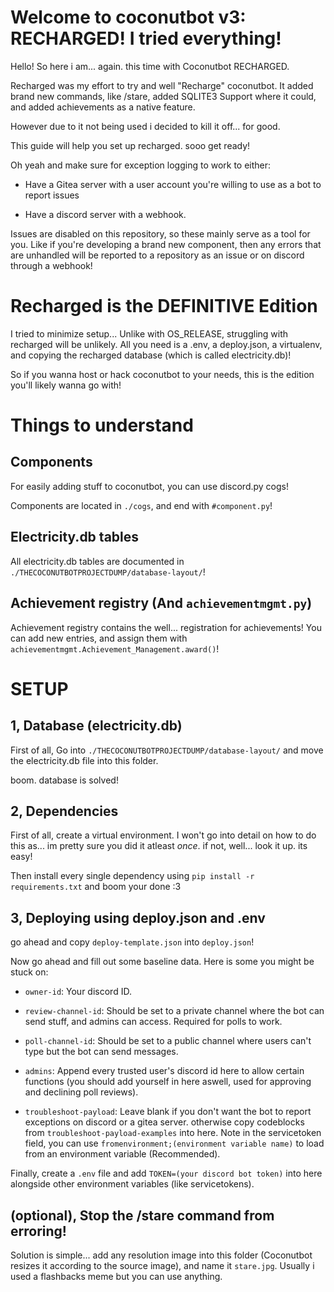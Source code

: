 # Welcome to coconutbot v3: RECHARGED! I tried everything!

Hello! So here i am... again. this time with Coconutbot RECHARGED.

Recharged was my effort to try and well "Recharge" coconutbot. It added brand new commands, like /stare, added SQLITE3 Support where it could, and added achievements as a native feature.

However due to it not being used i decided to kill it off... for good.

This guide will help you set up recharged. sooo get ready!

Oh yeah and make sure for exception logging to work to either:

- Have a Gitea server with a user account you're willing to use as a bot to report issues

- Have a discord server with a webhook.

Issues are disabled on this repository, so these mainly serve as a tool for you. Like if you're developing a brand new component, then any errors that are unhandled will be reported to a repository as an issue or on discord through a webhook!

# Recharged is the DEFINITIVE Edition

I tried to minimize setup... Unlike with OS_RELEASE, struggling with recharged will be unlikely. All you need is a .env, a deploy.json, a virtualenv, and copying the recharged database (which is called electricity.db)!

So if you wanna host or hack coconutbot to your needs, this is the edition you'll likely wanna go with!

# Things to understand

## Components

For easily adding stuff to coconutbot, you can use discord.py cogs!


Components are located in `./cogs`, and end with `#component.py`!

## Electricity.db tables

All electricity.db tables are documented in `./THECOCONUTBOTPROJECTDUMP/database-layout/`!

## Achievement registry (And `achievementmgmt.py`)

Achievement registry contains the well... registration for achievements! You can add new entries, and assign them with `achievementmgmt.Achievement_Management.award()`!

# SETUP

## 1, Database (electricity.db)

First of all, Go into `./THECOCONUTBOTPROJECTDUMP/database-layout/` and move the electricity.db file into this folder.

boom. database is solved!

## 2, Dependencies

First of all, create a virtual environment. I won't go into detail on how to do this as... im pretty sure you did it atleast *once*. if not, well... look it up. its easy!

Then install every single dependency using `pip install -r requirements.txt` and boom your done :3

## 3, Deploying using deploy.json and .env

go ahead and copy `deploy-template.json` into `deploy.json`!

Now go ahead and fill out some baseline data. Here is some you might be stuck on:

- `owner-id`: Your discord ID.
- `review-channel-id`: Should be set to a private channel where the bot can send stuff, and admins can access. Required for polls to work.
- `poll-channel-id`: Should be set to a public channel where users can't type but the bot can send messages.
- `admins`: Append every trusted user's discord id here to allow certain functions (you should add yourself in here aswell, used for approving and declining poll reviews).

- `troubleshoot-payload`: Leave blank if you don't want the bot to report exceptions on discord or a gitea server. otherwise copy codeblocks from `troubleshoot-payload-examples` into here. Note in the servicetoken field, you can use `fromenvironment;(environment variable name)` to load from an environment variable (Recommended).

Finally, create a `.env` file and add `TOKEN=(your discord bot token)` into here alongside other environment variables (like servicetokens).

## (optional), Stop the /stare command from erroring!

Solution is simple... add any resolution image into this folder (Coconutbot resizes it according to the source image), and name it `stare.jpg`. Usually i used a flashbacks meme but you can use anything.

